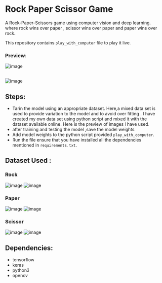 # Rock Paper Scissor Game

A Rock-Paper-Scissors game using computer vision and deep learning.
where rock wins over paper , scissor wins over paper and paper wins over rock.

This repository contains `play_with_computer` file to play it live.

### Preview:
![image](https://github.com/Shweta0002/DeepPixel/blob/master/deeppixel/Rock%20paper%20scissor/output/play_game.png)
<br><br>

![image](https://github.com/Shweta0002/DeepPixel/blob/master/deeppixel/Rock%20paper%20scissor/output/play.gif)

## Steps:

- Tarin the model using an appropriate dataset. Here,a mixed data set is used to provide variation to the model and to avoid over fitting .
  I have created my own data set using python script and mixed it with the dataset available online. Here is the preview of images I have used.
- after training and testing the model ,save the model weights
- Add model weights to the python script provided `play_with_computer`.
- Run the file ensure that you have installed all the dependencies mentioned in `requirements.txt`.

## Dataset Used :

### Rock

![image](https://github.com/Shweta0002/DeepPixel/blob/master/deeppixel/Rock%20paper%20scissor/Input%20used/rock.png) ![image](https://github.com/Shweta0002/DeepPixel/blob/master/deeppixel/Rock%20paper%20scissor/Input%20used/rock_1.png)

### Paper

![image](https://github.com/Shweta0002/DeepPixel/blob/master/deeppixel/Rock%20paper%20scissor/Input%20used/paper.png) ![image](https://github.com/Shweta0002/DeepPixel/blob/master/deeppixel/Rock%20paper%20scissor/Input%20used/paper_1.png)

### Scissor

![image](https://github.com/Shweta0002/DeepPixel/blob/master/deeppixel/Rock%20paper%20scissor/Input%20used/scissor.png) ![image](https://github.com/Shweta0002/DeepPixel/blob/master/deeppixel/Rock%20paper%20scissor/Input%20used/scissor_1.png)

## Dependencies:

- tensorflow
- keras
- python3
- opencv
